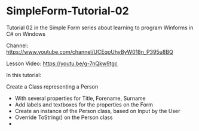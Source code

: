 # SimpleForm-Tutorial-02

Tutorial 02 in the Simple Form series about learning to program Winforms in C# on Windows

Channel:
https://www.youtube.com/channel/UCEqoUhyByW018n_P395u8BQ

Lesson Video:
https://youtu.be/g-7nQkw9tgc

In this tutorial:

Create a Class representing a Person
-  With several properties for Title, Forename, Surname
-  Add labels and textboxes for the properties on the Form
-  Create an instance of the Person class, based on Input by the User
-  Override ToString() on the Person class
-  
